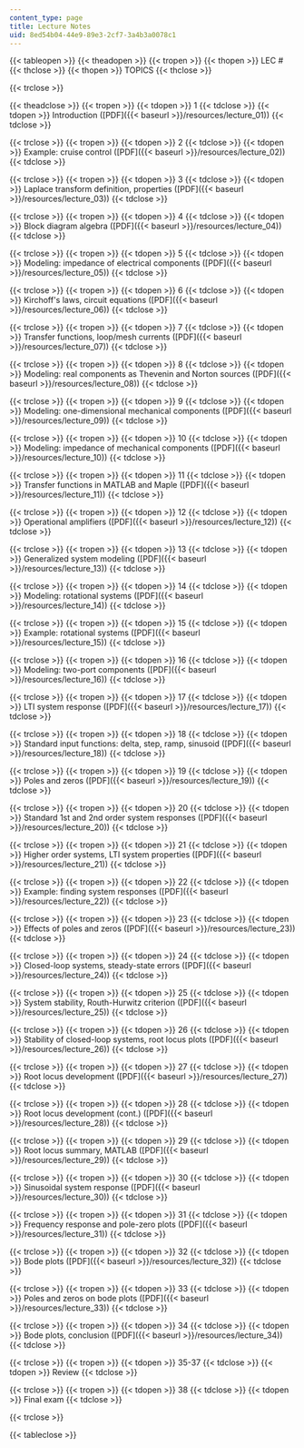 ```yaml
---
content_type: page
title: Lecture Notes
uid: 8ed54b04-44e9-89e3-2cf7-3a4b3a0078c1
---
```


{{< tableopen >}}
{{< theadopen >}}
{{< tropen >}}
{{< thopen >}}
LEC #
{{< thclose >}}
{{< thopen >}}
TOPICS
{{< thclose >}}

{{< trclose >}}

{{< theadclose >}}
{{< tropen >}}
{{< tdopen >}}
1
{{< tdclose >}}
{{< tdopen >}}
Introduction ([PDF]({{< baseurl >}}/resources/lecture_01))
{{< tdclose >}}

{{< trclose >}}
{{< tropen >}}
{{< tdopen >}}
2
{{< tdclose >}}
{{< tdopen >}}
Example: cruise control ([PDF]({{< baseurl >}}/resources/lecture_02))
{{< tdclose >}}

{{< trclose >}}
{{< tropen >}}
{{< tdopen >}}
3
{{< tdclose >}}
{{< tdopen >}}
Laplace transform definition, properties ([PDF]({{< baseurl >}}/resources/lecture_03))
{{< tdclose >}}

{{< trclose >}}
{{< tropen >}}
{{< tdopen >}}
4
{{< tdclose >}}
{{< tdopen >}}
Block diagram algebra ([PDF]({{< baseurl >}}/resources/lecture_04))
{{< tdclose >}}

{{< trclose >}}
{{< tropen >}}
{{< tdopen >}}
5
{{< tdclose >}}
{{< tdopen >}}
Modeling: impedance of electrical components ([PDF]({{< baseurl >}}/resources/lecture_05))
{{< tdclose >}}

{{< trclose >}}
{{< tropen >}}
{{< tdopen >}}
6
{{< tdclose >}}
{{< tdopen >}}
Kirchoff's laws, circuit equations ([PDF]({{< baseurl >}}/resources/lecture_06))
{{< tdclose >}}

{{< trclose >}}
{{< tropen >}}
{{< tdopen >}}
7
{{< tdclose >}}
{{< tdopen >}}
Transfer functions, loop/mesh currents ([PDF]({{< baseurl >}}/resources/lecture_07))
{{< tdclose >}}

{{< trclose >}}
{{< tropen >}}
{{< tdopen >}}
8
{{< tdclose >}}
{{< tdopen >}}
Modeling: real components as Thevenin and Norton sources ([PDF]({{< baseurl >}}/resources/lecture_08))
{{< tdclose >}}

{{< trclose >}}
{{< tropen >}}
{{< tdopen >}}
9
{{< tdclose >}}
{{< tdopen >}}
Modeling: one-dimensional mechanical components ([PDF]({{< baseurl >}}/resources/lecture_09))
{{< tdclose >}}

{{< trclose >}}
{{< tropen >}}
{{< tdopen >}}
10
{{< tdclose >}}
{{< tdopen >}}
Modeling: impedance of mechanical components ([PDF]({{< baseurl >}}/resources/lecture_10))
{{< tdclose >}}

{{< trclose >}}
{{< tropen >}}
{{< tdopen >}}
11
{{< tdclose >}}
{{< tdopen >}}
Transfer functions in MATLAB and Maple ([PDF]({{< baseurl >}}/resources/lecture_11))
{{< tdclose >}}

{{< trclose >}}
{{< tropen >}}
{{< tdopen >}}
12
{{< tdclose >}}
{{< tdopen >}}
Operational amplifiers ([PDF]({{< baseurl >}}/resources/lecture_12))
{{< tdclose >}}

{{< trclose >}}
{{< tropen >}}
{{< tdopen >}}
13
{{< tdclose >}}
{{< tdopen >}}
Generalized system modeling ([PDF]({{< baseurl >}}/resources/lecture_13))
{{< tdclose >}}

{{< trclose >}}
{{< tropen >}}
{{< tdopen >}}
14
{{< tdclose >}}
{{< tdopen >}}
Modeling: rotational systems ([PDF]({{< baseurl >}}/resources/lecture_14))
{{< tdclose >}}

{{< trclose >}}
{{< tropen >}}
{{< tdopen >}}
15
{{< tdclose >}}
{{< tdopen >}}
Example: rotational systems ([PDF]({{< baseurl >}}/resources/lecture_15))
{{< tdclose >}}

{{< trclose >}}
{{< tropen >}}
{{< tdopen >}}
16
{{< tdclose >}}
{{< tdopen >}}
Modeling: two-port components ([PDF]({{< baseurl >}}/resources/lecture_16))
{{< tdclose >}}

{{< trclose >}}
{{< tropen >}}
{{< tdopen >}}
17
{{< tdclose >}}
{{< tdopen >}}
LTI system response ([PDF]({{< baseurl >}}/resources/lecture_17))
{{< tdclose >}}

{{< trclose >}}
{{< tropen >}}
{{< tdopen >}}
18
{{< tdclose >}}
{{< tdopen >}}
Standard input functions: delta, step, ramp, sinusoid ([PDF]({{< baseurl >}}/resources/lecture_18))
{{< tdclose >}}

{{< trclose >}}
{{< tropen >}}
{{< tdopen >}}
19
{{< tdclose >}}
{{< tdopen >}}
Poles and zeros ([PDF]({{< baseurl >}}/resources/lecture_19))
{{< tdclose >}}

{{< trclose >}}
{{< tropen >}}
{{< tdopen >}}
20
{{< tdclose >}}
{{< tdopen >}}
Standard 1st and 2nd order system responses ([PDF]({{< baseurl >}}/resources/lecture_20))
{{< tdclose >}}

{{< trclose >}}
{{< tropen >}}
{{< tdopen >}}
21
{{< tdclose >}}
{{< tdopen >}}
Higher order systems, LTI system properties ([PDF]({{< baseurl >}}/resources/lecture_21))
{{< tdclose >}}

{{< trclose >}}
{{< tropen >}}
{{< tdopen >}}
22
{{< tdclose >}}
{{< tdopen >}}
Example: finding system responses ([PDF]({{< baseurl >}}/resources/lecture_22))
{{< tdclose >}}

{{< trclose >}}
{{< tropen >}}
{{< tdopen >}}
23
{{< tdclose >}}
{{< tdopen >}}
Effects of poles and zeros ([PDF]({{< baseurl >}}/resources/lecture_23))
{{< tdclose >}}

{{< trclose >}}
{{< tropen >}}
{{< tdopen >}}
24
{{< tdclose >}}
{{< tdopen >}}
Closed-loop systems, steady-state errors ([PDF]({{< baseurl >}}/resources/lecture_24))
{{< tdclose >}}

{{< trclose >}}
{{< tropen >}}
{{< tdopen >}}
25
{{< tdclose >}}
{{< tdopen >}}
System stability, Routh-Hurwitz criterion ([PDF]({{< baseurl >}}/resources/lecture_25))
{{< tdclose >}}

{{< trclose >}}
{{< tropen >}}
{{< tdopen >}}
26
{{< tdclose >}}
{{< tdopen >}}
Stability of closed-loop systems, root locus plots ([PDF]({{< baseurl >}}/resources/lecture_26))
{{< tdclose >}}

{{< trclose >}}
{{< tropen >}}
{{< tdopen >}}
27
{{< tdclose >}}
{{< tdopen >}}
Root locus development ([PDF]({{< baseurl >}}/resources/lecture_27))
{{< tdclose >}}

{{< trclose >}}
{{< tropen >}}
{{< tdopen >}}
28
{{< tdclose >}}
{{< tdopen >}}
Root locus development (cont.) ([PDF]({{< baseurl >}}/resources/lecture_28))
{{< tdclose >}}

{{< trclose >}}
{{< tropen >}}
{{< tdopen >}}
29
{{< tdclose >}}
{{< tdopen >}}
Root locus summary, MATLAB ([PDF]({{< baseurl >}}/resources/lecture_29))
{{< tdclose >}}

{{< trclose >}}
{{< tropen >}}
{{< tdopen >}}
30
{{< tdclose >}}
{{< tdopen >}}
Sinusoidal system response ([PDF]({{< baseurl >}}/resources/lecture_30))
{{< tdclose >}}

{{< trclose >}}
{{< tropen >}}
{{< tdopen >}}
31
{{< tdclose >}}
{{< tdopen >}}
Frequency response and pole-zero plots ([PDF]({{< baseurl >}}/resources/lecture_31))
{{< tdclose >}}

{{< trclose >}}
{{< tropen >}}
{{< tdopen >}}
32
{{< tdclose >}}
{{< tdopen >}}
Bode plots ([PDF]({{< baseurl >}}/resources/lecture_32))
{{< tdclose >}}

{{< trclose >}}
{{< tropen >}}
{{< tdopen >}}
33
{{< tdclose >}}
{{< tdopen >}}
Poles and zeros on bode plots ([PDF]({{< baseurl >}}/resources/lecture_33))
{{< tdclose >}}

{{< trclose >}}
{{< tropen >}}
{{< tdopen >}}
34
{{< tdclose >}}
{{< tdopen >}}
Bode plots, conclusion ([PDF]({{< baseurl >}}/resources/lecture_34))
{{< tdclose >}}

{{< trclose >}}
{{< tropen >}}
{{< tdopen >}}
35-37
{{< tdclose >}}
{{< tdopen >}}
Review
{{< tdclose >}}

{{< trclose >}}
{{< tropen >}}
{{< tdopen >}}
38
{{< tdclose >}}
{{< tdopen >}}
Final exam
{{< tdclose >}}

{{< trclose >}}

{{< tableclose >}}